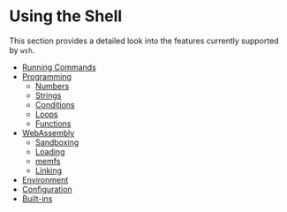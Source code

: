 # Using the Shell

This section provides a detailed look into the features currently supported by
`wsh`.

- [Running Commands](./running-commands.md)
- [Programming](./programming/index.md)
  - [Numbers](./programming/numbers.md)
  - [Strings](./programming/strings.md)
  - [Conditions](./programming/conditions.md)
  - [Loops](./programming/loops.md)
  - [Functions](./programming/functions.md)
- [WebAssembly](./webassembly/index.md)
  - [Sandboxing](./webassembly/sandboxing.md)
  - [Loading](./webassembly/memfs.md)
  - [memfs](./webassembly/memfs.md)
  - [Linking](./webassembly/linking.md)
- [Environment](./environment.md)
- [Configuration](./configuation.md)
- [Built-ins](./builtins.md)
